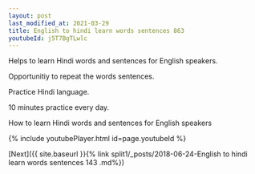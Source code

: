 ```yaml
---
layout: post
last_modified_at: 2021-03-29
title: English to hindi learn words sentences 863 
youtubeId: j5T7BgTLwlc
---
```

 
 
Helps to learn Hindi words and sentences for English speakers.

Opportunitiy to repeat the words sentences. 

Practice Hindi language. 
 
10 minutes practice every day. 
 
How to learn Hindi words and sentences for English speakers 
 
{% include youtubePlayer.html id=page.youtubeId %}
 
 
[Next]({{ site.baseurl }}{% link  split1/_posts/2018-06-24-English to hindi learn words sentences 143 .md%})
 
